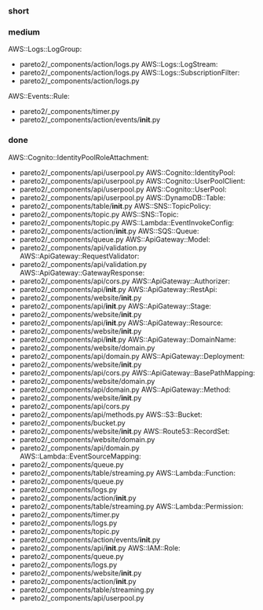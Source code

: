 ### short

### medium

AWS::Logs::LogGroup:
- pareto2/_components/action/logs.py
AWS::Logs::LogStream:
- pareto2/_components/action/logs.py
AWS::Logs::SubscriptionFilter:
- pareto2/_components/action/logs.py

AWS::Events::Rule:
- pareto2/_components/timer.py
- pareto2/_components/action/events/__init__.py

### done

AWS::Cognito::IdentityPoolRoleAttachment:
- pareto2/_components/api/userpool.py
AWS::Cognito::IdentityPool:
- pareto2/_components/api/userpool.py
AWS::Cognito::UserPoolClient:
- pareto2/_components/api/userpool.py
AWS::Cognito::UserPool:
- pareto2/_components/api/userpool.py
AWS::DynamoDB::Table:
- pareto2/_components/table/__init__.py
AWS::SNS::TopicPolicy:
- pareto2/_components/topic.py
AWS::SNS::Topic:
- pareto2/_components/topic.py
AWS::Lambda::EventInvokeConfig:
- pareto2/_components/action/__init__.py
AWS::SQS::Queue:
- pareto2/_components/queue.py
AWS::ApiGateway::Model:
- pareto2/_components/api/validation.py
AWS::ApiGateway::RequestValidator:
- pareto2/_components/api/validation.py
AWS::ApiGateway::GatewayResponse:
- pareto2/_components/api/cors.py
AWS::ApiGateway::Authorizer:
- pareto2/_components/api/__init__.py
AWS::ApiGateway::RestApi:
- pareto2/_components/website/__init__.py
- pareto2/_components/api/__init__.py
AWS::ApiGateway::Stage:
- pareto2/_components/website/__init__.py
- pareto2/_components/api/__init__.py
AWS::ApiGateway::Resource:
- pareto2/_components/website/__init__.py
- pareto2/_components/api/__init__.py
AWS::ApiGateway::DomainName:
- pareto2/_components/website/domain.py
- pareto2/_components/api/domain.py
AWS::ApiGateway::Deployment:
- pareto2/_components/website/__init__.py
- pareto2/_components/api/cors.py
AWS::ApiGateway::BasePathMapping:
- pareto2/_components/website/domain.py
- pareto2/_components/api/domain.py
AWS::ApiGateway::Method:
- pareto2/_components/website/__init__.py
- pareto2/_components/api/cors.py
- pareto2/_components/api/methods.py
AWS::S3::Bucket:
- pareto2/_components/bucket.py
- pareto2/_components/website/__init__.py
AWS::Route53::RecordSet:
- pareto2/_components/website/domain.py
- pareto2/_components/api/domain.py
AWS::Lambda::EventSourceMapping:
- pareto2/_components/queue.py
- pareto2/_components/table/streaming.py
AWS::Lambda::Function:
- pareto2/_components/queue.py
- pareto2/_components/logs.py
- pareto2/_components/action/__init__.py
- pareto2/_components/table/streaming.py
AWS::Lambda::Permission:
- pareto2/_components/timer.py
- pareto2/_components/logs.py
- pareto2/_components/topic.py
- pareto2/_components/action/events/__init__.py
- pareto2/_components/api/__init__.py
AWS::IAM::Role:
- pareto2/_components/queue.py
- pareto2/_components/logs.py
- pareto2/_components/website/__init__.py
- pareto2/_components/action/__init__.py
- pareto2/_components/table/streaming.py
- pareto2/_components/api/userpool.py

